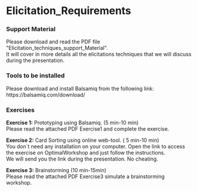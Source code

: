 # Elicitation_Requirements


<h3>Support Material</h3>
Please download and read the PDF file "Elicitation_techniques_support_Material".<br />
It will cover in more details all the elicitations techniques that we will discuss during the presentation.<br />

<h3>Tools to be installed</h3>
Please download and install Balsamiq from the following link:<br />
https://balsamiq.com/download/<br />

<h3> Exercises</h3>
<b>Exercise 1:</b> Prototyping using Balsamiq. (5 min-10 min)</br >
Please read the attached PDF Exercise1 and complete the exercise.<br />


<b>Exercise 2:</b> Card Sorting using online web-tool. ( 5 min-10 min)</br >
You don´t need any installation on your computer. Open the link to access the exercise on OptimalWorkshop and just follow the instructions.<br />
We will send you the link during the presentation. No cheating.<br />

<b>Exercise 3:</b> Brainstorming  (10 min-15min)</br >
Please read the attached PDF Exercise3 simulate a brainstorming workshop.<br />

